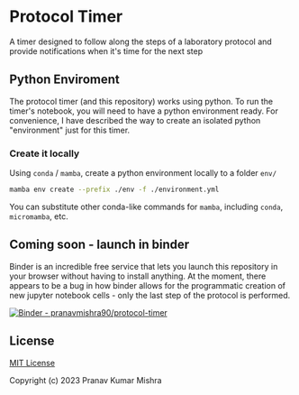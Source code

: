 # Protocol Timer

A timer designed to follow along the steps of a laboratory protocol and provide notifications when it's time for the next step


## Python Enviroment
The protocol timer (and this repository) works using python. To run the timer's notebook, you will need to have a python environment ready. For convenience, I have described the way to create an isolated python "environment" just for this timer. 

### Create it locally
Using `conda` / `mamba`, create a python environment locally to a folder `env/`

````sh
mamba env create --prefix ./env -f ./environment.yml
````

You can substitute other conda-like commands for `mamba`, including `conda`, `micromamba`, etc.


## Coming soon - launch in binder

Binder is an incredible free service that lets you launch this repository in your browser without having to install anything. At the moment, there appears to be a bug in how binder allows for the programmatic creation of new jupyter notebook cells - only the last step of the protocol is performed.

[![Binder - pranavmishra90/protocol-timer](https://mybinder.org/badge_logo.svg)](https://mybinder.org/v2/gh/pranavmishra90/protocol-timer/HEAD?labpath=protocol-timer.ipynb)


## License

[MIT License](./license.md)

Copyright (c) 2023 Pranav Kumar Mishra

